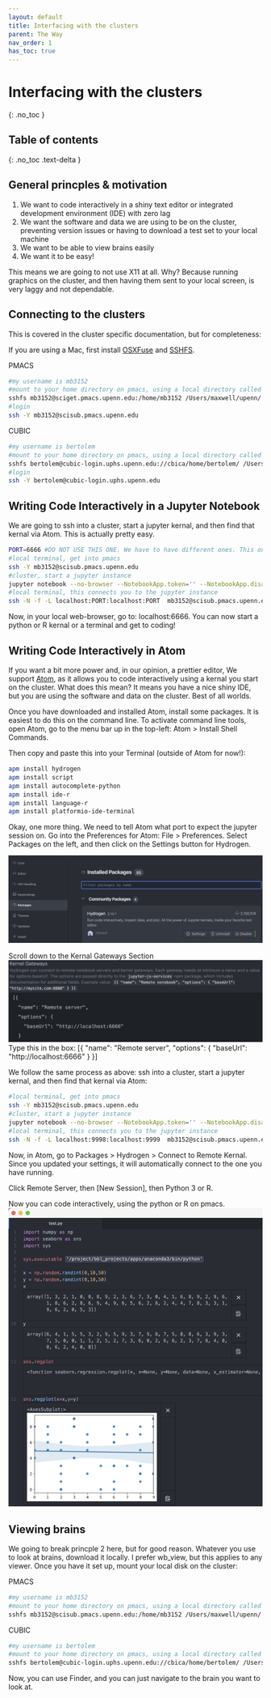 ```yaml
---
layout: default
title: Interfacing with the clusters
parent: The Way
nav_order: 1
has_toc: true
---
```


# Interfacing with the clusters
{: .no_toc }

## Table of contents
{: .no_toc .text-delta }

## General princples & motivation

1. We want to code interactively in a shiny text editor or integrated development environment (IDE) with zero lag
2. We want the software and data we are using to be on the cluster, preventing version issues or having to download a test set to your local machine
3. We want to be able to view brains easily
4. We want it to be easy! 

This means we are going to not use X11 at all. Why? Because running graphics on the cluster, and then having them sent to your local screen, is very laggy and not dependable.

## Connecting to the clusters

This is covered in the cluster specific documentation, but for completeness:

If you are using a Mac, first install [OSXFuse](https://github.com/osxfuse/osxfuse/releases/download/macfuse-4.0.5/macfuse-4.0.5.dmg) and [SSHFS](https://github.com/osxfuse/sshfs/releases/download/osxfuse-sshfs-2.5.0/sshfs-2.5.0.pkg). 

PMACS

```bash
#my username is mb3152
#mount to your home directory on pmacs, using a local directory called "/Users/maxwell/upenn/"
sshfs mb3152@sciget.pmacs.upenn.edu:/home/mb3152 /Users/maxwell/upenn/ -o follow_symlinks
#login
ssh -Y mb3152@scisub.pmacs.upenn.edu
```
CUBIC
```bash
#my username is bertolem
#mount to your home directory on pmacs, using a local directory called "/Users/maxwell/CUBIC/"
sshfs bertolem@cubic-login.uphs.upenn.edu://cbica/home/bertolem/ /Users/maxwell/CUBIC/ -o follow_symlinks
#login
ssh -Y bertolem@cubic-login.uphs.upenn.edu
```

## Writing Code Interactively in a Jupyter Notebook

We are going to ssh into a cluster, start a jupyter kernal, and then find that kernal via Atom. This is actually pretty easy.

```bash
PORT=6666 #DO NOT USE THIS ONE. We have to have different ones. This one is satan. If you can't connect, you and someone else probably, somehow, picked the same port
#local terminal, get into pmacs
ssh -Y mb3152@scisub.pmacs.upenn.edu
#cluster, start a jupyter instance
jupyter notebook --no-browser --NotebookApp.token='' --NotebookApp.disable_check_xsrf=True --port=PORT
#local terminal, this connects you to the jupyter instance
ssh -N -f -L localhost:PORT:localhost:PORT  mb3152@scisub.pmacs.upenn.edu
```

Now, in your local web-browser, go to: localhost:6666. You can now start a python or R kernal or a terminal and get to coding! 

## Writing Code Interactively in Atom

If you want a bit more power and, in our opinion, a prettier editor, We support [Atom](https://atom.io), as it allows you to code interactively using a kernal you start on the cluster. What does this mean? It means you have a nice shiny IDE, but you are using the software and data on the cluster. Best of all worlds.

Once you have downloaded and installed Atom, install some packages. It is easiest to do this on the command line. To activate command line tools, open Atom, go to the menu bar up in the top-left: Atom > Install Shell Commands. 

Then copy and paste this into your Terminal (outside of Atom for now!):
```bash
apm install hydrogen
apm install script
apm install autocomplete-python
apm install ide-r
apm install language-r
apm install platformio-ide-terminal
```

Okay, one more thing. We need to tell Atom what port to expect the jupyter session on.
Go into the Preferences for Atom: File > Preferences.
Select Packages on the left, and then click on the Settings button for Hydrogen.

![atom2](./atom-hydrogen2.png)

Scroll down to the Kernal Gateways Section
![atom3](./hydrogen-port.png)
Type this in the box:
[{
  "name": "Remote server",
  "options": {
    "baseUrl": "http://localhost:6666"
  }
}]

We follow the same process as above: ssh into a cluster, start a jupyter kernal, and then find that kernal via Atom:

```bash
#local terminal, get into pmacs
ssh -Y mb3152@scisub.pmacs.upenn.edu
#cluster, start a jupyter instance
jupyter notebook --no-browser --NotebookApp.token='' --NotebookApp.disable_check_xsrf=True --port=9999
#local terminal, this connects you to the jupyter instance
ssh -N -f -L localhost:9998:localhost:9999  mb3152@scisub.pmacs.upenn.edu
```

Now, in Atom, go to Packages > Hydrogen > Connect to Remote Kernal. Since you updated your settings, it will automatically connect to the one you have running.

Click Remote Server, then [New Session], then Python 3 or R.

Now you can code interactively, using the python or R on pmacs.
![interactive](./interactive.png)

## Viewing brains

We going to break princple 2 here, but for good reason. Whatever you use to look at brains, download it locally. I prefer wb_view, but this applies to any viewer. Once you have it set up, mount your local disk on the cluster:

PMACS

```bash
#my username is mb3152
#mount to your home directory on pmacs, using a local directory called "/Users/maxwell/upenn/"
sshfs mb3152@scisub.pmacs.upenn.edu:/home/mb3152 /Users/maxwell/upenn/ -o follow_symlinks
```
CUBIC
```bash
#my username is bertolem
#mount to your home directory on pmacs, using a local directory called "/Users/maxwell/CUBIC/"
sshfs bertolem@cubic-login.uphs.upenn.edu://cbica/home/bertolem/ /Users/maxwell/CUBIC/ -o follow_symlinks
```
Now, you can use Finder, and you can just navigate to the brain you want to look at.

